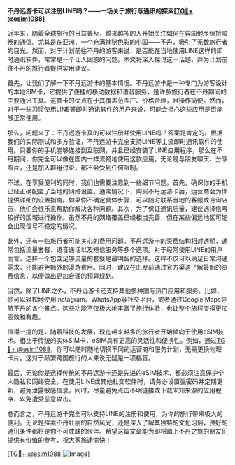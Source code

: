 **不丹远游卡可以注册LINE吗？——一场关于旅行与通讯的探索[[TG💪+ @esim1088](https://t.me/s/esim1088)]**

近年来，随着全球旅行的日益普及，越来越多的人开始关注如何在异国他乡保持顺畅的通信。尤其是在亚洲，一个充满神秘色彩的小国——不丹，吸引了无数旅行者的目光。然而，对于计划前往不丹的游客来说，是否能在当地使用LINE这样的即时通讯软件，常常是一个让人困惑的问题。本文将深入探讨这一话题，并为计划前往不丹的旅行者提供实用建议。

首先，让我们了解一下不丹远游卡的基本情况。不丹远游卡是一种专门为游客设计的本地SIM卡，它提供了便捷的移动数据和语音服务，是许多旅行者在不丹期间的主要通讯工具。这款卡的优点在于其覆盖范围广、价格合理，且操作简便。然而，对于一些习惯使用LINE等即时通讯软件的用户来说，可能会担心这些应用是否能够正常使用。

那么，问题来了：不丹远游卡真的可以注册并使用LINE吗？答案是肯定的。根据我们的实际测试和多方验证，不丹远游卡完全支持LINE等主流即时通讯软件的使用。只要你的手机能够连接到互联网，并且已经安装了LINE应用程序，那么在不丹期间，你完全可以像在国内一样流畅地使用这款应用。无论是与朋友聊天、分享照片，还是加入群组讨论，都不会受到任何限制。

不过，在享受便利的同时，我们也需要注意到一些细节问题。首先，确保你的手机已经正确配置了当地的网络设置。通常情况下，购买不丹远游卡后，运营商会为你提供详细的设置指南。如果你不确定具体步骤，可以随时联系当地的客服或咨询店员，他们会很乐意帮助你解决各种问题。其次，为了保证通讯质量，建议选择信号较好的区域进行操作。虽然不丹的网络覆盖已经相当完善，但在某些偏远地区可能会出现信号不稳定的情况。

此外，还有一些旅行者可能关心的费用问题。不丹远游卡的资费结构相对透明，通常包括流量套餐、语音通话以及短信服务等多个选项。对于经常使用LINE的用户而言，选择一个包含足够流量的套餐是最明智的选择。这样不仅可以满足日常沟通需求，还能避免额外的漫游费用。同时，建议在出发前通过官方渠道了解最新的资费信息，以便做出更加合理的预算规划。

当然，除了LINE之外，不丹远游卡还支持其他多种国际热门应用和服务。比如，你可以轻松地使用Instagram、WhatsApp等社交平台，或者通过Google Maps导航不丹的各个景点。这些功能不仅极大地丰富了旅行体验，也让整个旅程变得更加高效和有趣。

值得一提的是，随着科技的发展，现在越来越多的旅行者开始倾向于使用eSIM技术。相比于传统的实体SIM卡，eSIM具有更高的灵活性和便携性。例如，通过[TG💪+ @esim1088](https://t.me/s/esim1088)，你可以随时随地切换不同的运营商和服务计划，无需更换物理卡片。这对于频繁跨国旅行的人来说无疑是一项福音。

最后，无论你是选择传统的不丹远游卡还是先进的eSIM技术，都必须注意保护个人隐私和网络安全。在使用LINE或其他社交软件时，请务必设置强密码并定期更新，避免泄露敏感信息。同时，尽量避免点击不明链接或下载未知来源的应用程序，以免遭受恶意攻击。

总而言之，不丹远游卡完全可以支持LINE的注册和使用，为你的旅行带来极大的便利。无论是探索不丹壮丽的自然风光，还是深入了解其独特的文化习俗，良好的通讯条件都将是你不可或缺的伙伴。希望这篇文章能为即将踏上不丹之旅的朋友们提供有价值的参考，祝大家旅途愉快！

[[TG💪+ @esim1088](https://t.me/s/esim1088) ![Image](https://i.postimg.cc/4NQfJmqS/Snipaste-2025-05-13-00-14-12.png)]